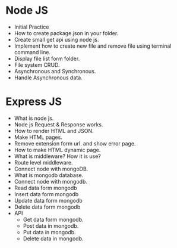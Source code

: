 # Node JS

- Initial Practice
- How to create package.json in your folder.
- Create small get api using node js.
- Implement how to create new file and remove file using terminal command line.
- Display file list form folder.
- File system CRUD.
- Asynchronous and Synchronous.
- Handle Asynchronous data.

# Express JS

- What is node js.
- Node js Request & Response works.
- How to render HTML and JSON.
- Make HTML pages.
- Remove extension form url. and show error page.
- How to make HTML dynamic page.
- What is middleware? How it is use?
- Route level middleware.
- Connect node with mongoDB.
- What is mongodb database.
- Connect node with mongodb.
- Read data form mongodb
- Insert data form mongodb
- Update data form mongodb
- Delete data form mongodb
- API
  - Get data form mongodb.
  - Post data in mongodb.
  - Put data in mongodb.
  - Delete data in mongodb.
